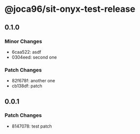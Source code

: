 # @joca96/sit-onyx-test-release

## 0.1.0

### Minor Changes

- 6caa522: asdf
- 0304eed: second one

### Patch Changes

- 82f678f: another one
- cb138df: patch

## 0.0.1

### Patch Changes

- 8147078: test patch
